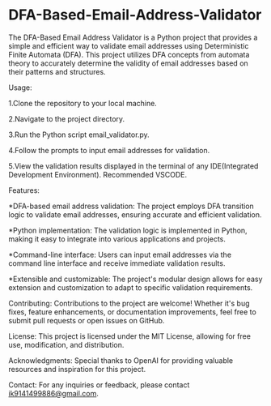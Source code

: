 # DFA-Based-Email-Address-Validator
The DFA-Based Email Address Validator is a Python project that provides a simple and efficient way to validate email addresses using Deterministic Finite Automata (DFA). This project utilizes DFA concepts from automata theory to accurately determine the validity of email addresses based on their patterns and structures.

Usage:

1.Clone the repository to your local machine.

2.Navigate to the project directory.

3.Run the Python script email_validator.py.

4.Follow the prompts to input email addresses for validation.

5.View the validation results displayed in the terminal of any IDE(Integrated Development Environment). Recommended VSCODE.


Features:

*DFA-based email address validation: The project employs DFA transition logic to validate email addresses, ensuring accurate and efficient validation.

*Python implementation: The validation logic is implemented in Python, making it easy to integrate into various applications and projects.

*Command-line interface: Users can input email addresses via the command line interface and receive immediate validation results.

*Extensible and customizable: The project's modular design allows for easy extension and customization to adapt to specific validation requirements.

Contributing:
Contributions to the project are welcome! Whether it's bug fixes, feature enhancements, or documentation improvements, feel free to submit pull requests or open issues on GitHub.

License:
This project is licensed under the MIT License, allowing for free use, modification, and distribution.

Acknowledgments:
Special thanks to OpenAI for providing valuable resources and inspiration for this project.

Contact:
For any inquiries or feedback, please contact ik9141499886@gmail.com.


